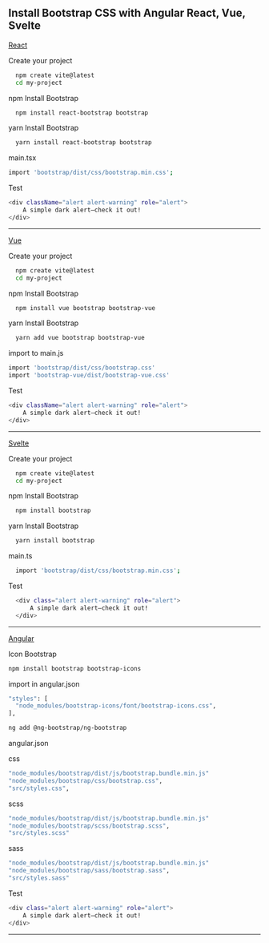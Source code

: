 
## Install Bootstrap CSS with Angular React, Vue, Svelte

[React](https://react-bootstrap.netlify.app/docs/getting-started/introduction)


Create your project
```bash
  npm create vite@latest
  cd my-project
```

npm Install Bootstrap 
```bash
  npm install react-bootstrap bootstrap
```

yarn Install Bootstrap 
```bash
  yarn install react-bootstrap bootstrap
```

main.tsx
```bash
import 'bootstrap/dist/css/bootstrap.min.css';
```


Test
```bash
<div className="alert alert-warning" role="alert">
    A simple dark alert—check it out!
</div>
```

---

[Vue](https://bootstrap-vue.org/docs)

Create your project
```bash
  npm create vite@latest
  cd my-project
```

npm Install Bootstrap
```bash
  npm install vue bootstrap bootstrap-vue
```

yarn Install Bootstrap
```bash
  yarn add vue bootstrap bootstrap-vue
```

import to main.js
```bash
import 'bootstrap/dist/css/bootstrap.css'
import 'bootstrap-vue/dist/bootstrap-vue.css'
```

Test
```bash
<div className="alert alert-warning" role="alert">
    A simple dark alert—check it out!
</div>
```

---

[Svelte](https://sveltestrap.js.org/?path=/story/getting-started-get-started--get-started)

Create your project
```bash
  npm create vite@latest
  cd my-project
```

npm Install Bootstrap
```bash
  npm install bootstrap
```

yarn Install Bootstrap
```bash
  yarn install bootstrap
```

main.ts
```bash
  import 'bootstrap/dist/css/bootstrap.min.css';
```

Test
```bash
  <div class="alert alert-warning" role="alert">
      A simple dark alert—check it out!
  </div>
```
---

[Angular]([https://bootstrap-vue.org/docs](https://www.freecodecamp.org/news/how-to-add-bootstrap-css-framework-to-an-angular-application/))

Icon Bootstrap
```bash
npm install bootstrap bootstrap-icons
```

import in angular.json
```bash
"styles": [
  "node_modules/bootstrap-icons/font/bootstrap-icons.css",
],
```

```bash
ng add @ng-bootstrap/ng-bootstrap
```
angular.json

css
```bash
"node_modules/bootstrap/dist/js/bootstrap.bundle.min.js"
"node_modules/bootstrap/css/bootstrap.css",
"src/styles.css",
```

scss
```bash
"node_modules/bootstrap/dist/js/bootstrap.bundle.min.js"
"node_modules/bootstrap/scss/bootstrap.scss",
"src/styles.scss"
```

sass
```bash
"node_modules/bootstrap/dist/js/bootstrap.bundle.min.js"
"node_modules/bootstrap/sass/bootstrap.sass",
"src/styles.sass"
```

Test
```bash
<div class="alert alert-warning" role="alert">
    A simple dark alert—check it out!
</div>
```

---

